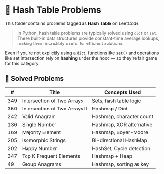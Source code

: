 # 🧠 Hash Table Problems

This folder contains problems tagged as **Hash Table** on LeetCode.

> In Python, hash table problems are typically solved using `dict` or `set`. These built-in data structures provide constant-time average lookups, making them incredibly useful for efficient solutions.

Even if you're not explicitly using a `dict`, functions like `set()` and operations like set intersection rely on **hashing** under the hood — so they're fair game for this category.

## 🧪 Solved Problems
| #   | Title                      | Concepts Used          |
|-----|----------------------------|------------------------|
| 349 | Intersection of Two Arrays | Sets, hash table logic |
| 350 | Intersection of Two Arrays II | Hashmap / Dict |
| 242 | Valid Anagram                  | Hashmap, character count    |
| 136 | Single Number                  | Hashmap, XOR alternative    |
| 169 | Majority Element               | Hashmap, Boyer-Moore        |
| 205 | Isomorphic Strings             | Bi-directional HashMap      |
| 202 | Happy Number                   | HashSet, Cycle detection    |
| 347 | Top K Frequent Elements        | Hashmap + Heap              |
| 49  | Group Anagrams                 | Hashmap, sorting as key     |